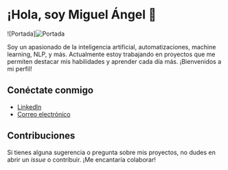 # ¡Hola, soy Miguel Ángel 👋
![Portada]![Portada](https://github.com/tu_usuario/tu_repositorio/raw/main/ruta/a/la/imagen.jpg)


Soy un apasionado de la inteligencia artificial, automatizaciones, machine learning, NLP, y más. Actualmente estoy trabajando en proyectos que me permiten destacar mis habilidades y aprender cada día más. ¡Bienvenidos a mi perfil!



## Conéctate conmigo
- [LinkedIn](tu_linkedin)
- [Correo electrónico](mailto:tu_email)

## Contribuciones
Si tienes alguna sugerencia o pregunta sobre mis proyectos, no dudes en abrir un _issue_ o contribuir. ¡Me encantaría colaborar!
